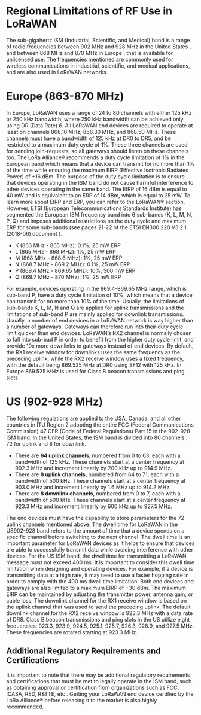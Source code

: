 # Regional Limitations of RF Use in LoRaWAN

The sub-gigahertz ISM (Industrial, Scientific, and Medical) band is a range of radio frequencies between 902 MHz and 928 MHz in the United States , and between 868 MHz and 870 MHz in Europe , that is available for unlicensed use. The frequencies mentioned are commonly used for wireless communications in industrial, scientific, and medical applications, and are also used in LoRaWAN networks.
# Europe (863-870 MHz)

In Europe, LoRaWAN uses a range of 24 to 80 channels with either 125 kHz or 250 kHz bandwidth, where 250 kHz bandwidth can be achieved only using DR (Data Rate) 6.
All LoRaWAN end devices are required to operate at least on channels 868.10 MHz, 868.30 MHz, and 868.50 MHz. These channels must have a bandwidth of 125 kHz at DR0 to DR5, and be restricted to a maximum duty cycle of 1%. These three channels are used for sending join-requests, so all gateways should listen on these channels too.
The LoRa Alliance® recommends a duty cycle limitation of 1% in the European band which means that a device can transmit for no more than 1% of the time while ensuring the maximum EIRP (Effective Isotropic Radiated Power) of +16 dBm. The purpose of the duty cycle limitation is to ensure that devices operating in the ISM band do not cause harmful interference to other devices operating in the same band.
The EIRP of 16 dBm is equal to 40 mW and is equivalent to an ERP of 14 dBm, which is equal to 25 mW. To learn more about EIRP and ERP, you can refer to the LoRaWAN® section.
However, ETSI (European Telecommunications Standards Institute) has segmented the European ISM frequency band into 6 sub-bands (K, L, M, N, P, Q) and imposes additional restrictions on the duty cycle and maximum ERP for some sub-bands (see pages 21-22 of the ETSI EN300.220 V3.2.1 (2018-06) document ).
* K (863 MHz - 865 MHz): 0.1%, 25 mW ERP
* L (865 MHz - 868 MHz): 1%, 25 mW ERP
* M (868 MHz - 868.6 MHz): 1%, 25 mW ERP
* N (868.7 MHz - 869.2 MHz): 0.1%, 25 mW ERP
* P (869.4 MHz - 869.65 MHz): 10%, 500 mW ERP
* Q (869.7 MHz - 870 MHz): 1%, 25 mW ERP

For example, devices operating in the 869.4-869.65 MHz range, which is sub-band P, have a duty cycle limitation of 10%, which means that a device can transmit for no more than 10% of the time.
Usually, the limitations of sub-bands K, L, M, N and Q are applied for uplink transmissions and the limitations of sub-band P are mainly applied for downlink transmissions. Usually, a number of end devices in a LoRaWAN network is way higher than a number of gateways. Gateways can therefore run into their duty cycle limit quicker than end devices. LoRaWAN’s RX2 channel is normally chosen to fall into sub-bad P in order to benefit from the higher duty cycle limit, and provide 10x more downlinks to gateways instead of end devices.
By default, the RX1 receive window for downlinks uses the same frequency as the preceding uplink, while the RX2 receive window uses a fixed frequency, with the default being 869.525 MHz at DR0 using SF12 with 125 kHz.
In Europe 869.525 MHz is used for Class B beacon transmissions and ping slots .
# US (902-928 MHz)

The following regulations are applied to the USA, Canada, and all other countries in ITU Region 2 adopting the entire FCC (Federal Communications Commission) 47 CFR (Code of Federal Regulations) Part 15 in the 902-928 ISM band.
In the United States, the ISM band is divided into 80 channels : 72 for uplink and 8 for downlink.
* There are **64 uplink channels**, numbered from 0 to 63, each with a bandwidth of 125 kHz. These channels start at a center frequency at 902.3 MHz and increment linearly by 200 kHz up to 914.9 MHz.
* There are **8 uplink channels**, numbered from 64 to 71, each with a bandwidth of 500 kHz. These channels start at a center frequency at 903.0 MHz and increment linearly by 1.6 MHz up to 914.2 MHz.
* There are **8 downlink channels**, numbered from 0 to 7, each with a bandwidth of 500 kHz. These channels start at a center frequency at 923.3 MHz and increment linearly by 600 kHz up to 927.5 MHz.

The end devices must have the capability to store parameters for the 72 uplink channels mentioned above.
The dwell time for LoRaWAN in the US902-928 band refers to the amount of time that a device spends on a specific channel before switching to the next channel. The dwell time is an important parameter for LoRaWAN devices as it helps to ensure that devices are able to successfully transmit data while avoiding interference with other devices.
For the US ISM band, the dwell time for transmitting a LoRaWAN message must not exceed 400 ms. It is important to consider this dwell time limitation when designing and operating devices. For example, if a device is transmitting data at a high rate, it may need to use a faster hopping rate in order to comply with the 400 ms dwell time limitation.
Both end devices and gateways are also limited to a maximum EIRP of +30 dBm. The maximum EIRP can be maintained by adjusting the transmitter power, antenna gain, or cable loss.
The downlink channel for the RX1 receive window is based on the uplink channel that was used to send the preceding uplink. The default downlink channel for the RX2 receive window is 923.3 MHz with a data rate of DR8.
Class B beacon transmissions and ping slots in the US utilize eight frequencies: 923.3, 923.9, 924.5, 925.1, 925.7, 926.3, 926.9, and 927.5 MHz. These frequencies are rotated starting at 923.3 MHz.
## Additional Regulatory Requirements and Certifications

It is important to note that there may be additional regulatory requirements and certifications that must be met to legally operate in the ISM band, such as obtaining approval or certification from organizations such as FCC, ICASA, RED, R&TTE, etc . Getting your LoRaWAN end device certified by the LoRa Alliance® before releasing it to the market is also highly recommended.